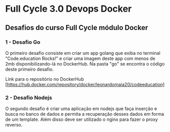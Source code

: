 # Full Cycle 3.0 Devops Docker

## Desafios do curso Full Cycle módulo Docker

### 1 - Desafio Go
O primeiro desafio consiste em criar um app golang que exiba no terminal "Code.education Rocks!" e criar uma imagem deste app com menos de 2mb disponibilizando-lá no DockerHub. Na pasta "go" se encontra o código deste primeiro desafio.

Link para o repositório no DockerHub [https://hub.docker.com/repository/docker/leonardomaia20/codeeducation]

### 2 - Desafio Nodejs
O segundo desafio é criar uma aplicação em nodejs que faça inserção e busca no banco de dados e permita a recuperação desses dados em forma de um template. Além disso deve ser utilizado o nginx para fazer o proxy reverso.

